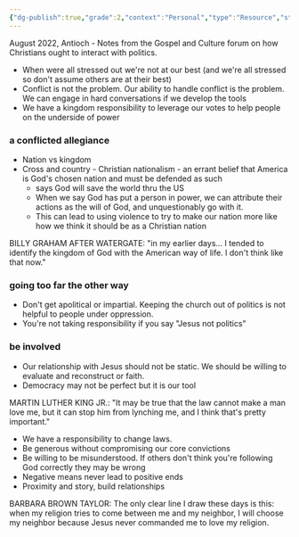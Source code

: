 ```yaml
---
{"dg-publish":true,"grade":2,"context":"Personal","type":"Resource","status":"Evergreen","topic":"Sermon","dateCreated":"2023-08-09","permalink":"/sermons/2022-08-07-gospel-and-culture-politics/","dgPassFrontmatter":true}
---
```



August 2022, Antioch - Notes from the Gospel and Culture forum on how Christians ought to interact with politics.

* When were all stressed out we're not at our best (and we're all stressed so don't assume others are at their best)
* Conflict is not the problem. Our ability to handle conflict is the problem. We can engage in hard conversations if we develop the tools
* We have a kingdom responsibility to leverage our votes to help people on the underside of power

### a conflicted allegiance

* Nation vs kingdom
* Cross and country - Christian nationalism - an errant belief that America is God's chosen nation and must be defended as such
    * says God will save the world thru the US
    * When we say God has put a person in power, we can attribute their actions as the will of God, and unquestionably go with it.
    * This can lead to using violence to try to make our nation more like how we think it should be as a Christian nation

BILLY GRAHAM AFTER WATERGATE: "in my earlier days... I tended to identify the kingdom of God with the American way of life. I don't think like that now."

### going too far the other way

* Don't get apolitical or impartial. Keeping the church out of politics is not helpful to people under oppression.
* You're not taking responsibility if you say "Jesus not politics"

### be involved

* Our relationship with Jesus should not be static. We should be willing to evaluate and reconstruct or faith.
* Democracy may not be perfect but it is our tool

MARTIN LUTHER KING JR.: "It may be true that the law cannot make a man love me, but it can stop him from lynching me, and I think that's pretty important."

* We have a responsibility to change laws.
* Be generous without compromising our core convictions
* Be willing to be misunderstood. If others don't think you're following God correctly they may be wrong
* Negative means never lead to positive ends
* Proximity and story, build relationships

BARBARA BROWN TAYLOR: The only clear line I draw these days is this: when my religion tries to come between me and my neighbor, I will choose my neighbor because Jesus never commanded me to love my religion.